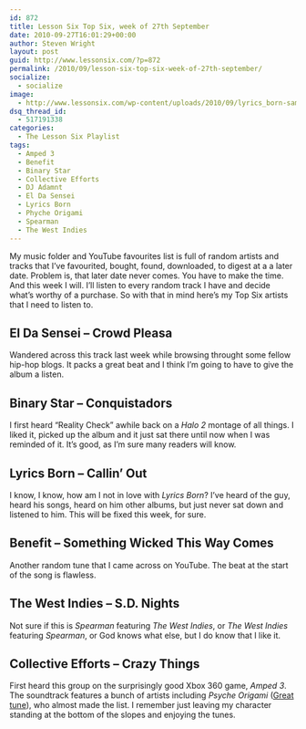 ```yaml
---
id: 872
title: Lesson Six Top Six, week of 27th September
date: 2010-09-27T16:01:29+00:00
author: Steven Wright
layout: post
guid: http://www.lessonsix.com/?p=872
permalink: /2010/09/lesson-six-top-six-week-of-27th-september/
socialize:
  - socialize
image:
  - http://www.lessonsix.com/wp-content/uploads/2010/09/lyrics_born-same_shit_different_day_b.jpg
dsq_thread_id:
  - 517191338
categories:
  - The Lesson Six Playlist
tags:
  - Amped 3
  - Benefit
  - Binary Star
  - Collective Efforts
  - DJ Adamnt
  - El Da Sensei
  - Lyrics Born
  - Phyche Origami
  - Spearman
  - The West Indies
---
```

My music folder and YouTube favourites list is full of random artists and tracks that I&#8217;ve favourited, bought, found, downloaded, to digest at a a later date. Problem is, that later date never comes. You have to make the time. And this week I will. I&#8217;ll listen to every random track I have and decide what&#8217;s worthy of a purchase. So with that in mind here&#8217;s my Top Six artists that I need to listen to.

<!--more-->

## El Da Sensei &#8211; Crowd Pleasa

Wandered across this track last week while browsing throught some fellow hip-hop blogs. It packs a great beat and I think I&#8217;m going to have to give the album a listen.
  


## Binary Star &#8211; Conquistadors

I first heard &#8220;Reality Check&#8221; awhile back on a _Halo 2_ montage of all things. I liked it, picked up the album and it just sat there until now when I was reminded of it. It&#8217;s good, as I&#8217;m sure many readers will know.
  


## Lyrics Born &#8211; Callin&#8217; Out

I know, I know, how am I not in love with _Lyrics Born_? I&#8217;ve heard of the guy, heard his songs, heard on him other albums, but just never sat down and listened to him. This will be fixed this week, for sure.
  


## Benefit &#8211; Something Wicked This Way Comes

Another random tune that I came across on YouTube. The beat at the start of the song is flawless.
  


## The West Indies &#8211; S.D. Nights

Not sure if this is _Spearman_ featuring _The West Indies_, or _The West Indies_ featuring _Spearman_, or God knows what else, but I do know that I like it.
  


## Collective Efforts &#8211; Crazy Things

First heard this group on the surprisingly good Xbox 360 game, _Amped 3_. The soundtrack features a bunch of artists including _Psyche Origami_ ([Great tune](http://www.youtube.com/watch?v=IAI35tkih9o&p=493B3EE35087B136&index=2&playnext=1)), who almost made the list. I remember just leaving my character standing at the bottom of the slopes and enjoying the tunes.